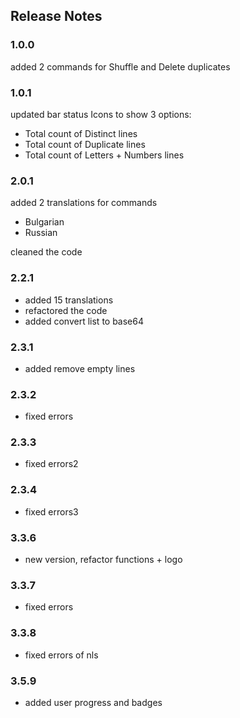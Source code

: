 ## Release Notes

### 1.0.0

added 2 commands for Shuffle and Delete duplicates

### 1.0.1

updated bar status Icons to show 3 options:

- Total count of Distinct lines
- Total count of Duplicate lines
- Total count of Letters + Numbers lines

### 2.0.1

added 2 translations for commands

- Bulgarian
- Russian

cleaned the code

### 2.2.1

- added 15 translations
- refactored the code
- added convert list to base64

### 2.3.1

- added remove empty lines

### 2.3.2

- fixed errors

### 2.3.3

- fixed errors2

### 2.3.4

- fixed errors3

### 3.3.6

- new version, refactor functions + logo

### 3.3.7

- fixed errors

### 3.3.8

- fixed errors of nls

### 3.5.9

- added user progress and badges
